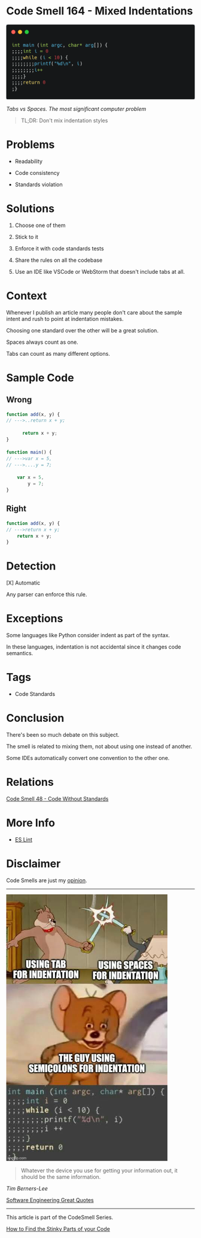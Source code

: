 # Code Smell 164 - Mixed Indentations
            
![Code Smell 164 - Mixed Indentations](Code%20Smell%20164%20-%20Mixed%20Indentations.png)

*Tabs vs Spaces. The most significant computer problem*

> TL;DR: Don't mix indentation styles

# Problems

- Readability

- Code consistency

- Standards violation

# Solutions

1. Choose one of them

2. Stick to it

3. Enforce it with code standards tests

4. Share the rules on all the codebase

5. Use an IDE like VSCode or WebStorm that doesn't include tabs at all.

# Context

Whenever I publish an article many people don't care about the sample intent and rush to point at indentation mistakes.

Choosing one standard over the other will be a great solution.

Spaces always count as one.

Tabs can count as many different options.

# Sample Code

## Wrong

[Gist Url]: # (https://gist.github.com/mcsee/17de024e249327b44a614f30e4961d94)
```javascript
function add(x, y) {
// --->..return x + y;

      return x + y;
}

function main() {
// --->var x = 5,
// --->....y = 7;

    var x = 5,
        y = 7;
}
```

## Right

[Gist Url]: # (https://gist.github.com/mcsee/49bfb99979315a69bfe809afb0ae2158)
```javascript
function add(x, y) {
// --->return x + y;
    return x + y;
}
```

# Detection

[X] Automatic 

Any parser can enforce this rule.

# Exceptions

Some languages like Python consider indent as part of the syntax.

In these languages, indentation is not accidental since it changes code semantics.

# Tags

- Code Standards

# Conclusion

There's been so much debate on this subject.

The smell is related to mixing them, not about using one instead of another.

Some IDEs automatically convert one convention to the other one.

# Relations

[Code Smell 48 - Code Without Standards](https://github.com/mcsee/Software-Design-Articles/tree/main/Articles/Code%20Smells/Code%20Smell%2048%20-%20Code%20Without%20Standards/readme.md)

# More Info

- [ES Lint](https://eslint.org/docs/latest/rules/no-mixed-spaces-and-tabs)

# Disclaimer

Code Smells are just my [opinion](https://github.com/mcsee/Software-Design-Articles/tree/main/Articles/Blogging/I%20Wrote%20More%20than%2090%20Articles%20on%202021%20Here%20is%20What%20I%20Learned/readme.md).

* * *

![indentation joke](indentation%20joke.jpg)

> Whatever the device you use for getting your information out, it should be the same information.

_Tim Berners-Lee_

[Software Engineering Great Quotes](https://github.com/mcsee/Software-Design-Articles/tree/main/Articles/Quotes/Software%20Engineering%20Great%20Quotes/readme.md)

* * *

This article is part of the CodeSmell Series.

[How to Find the Stinky Parts of your Code](https://github.com/mcsee/Software-Design-Articles/tree/main/Articles/Code%20Smells/How%20to%20Find%20the%20Stinky%20parts%20of%20your%20Code/readme.md)